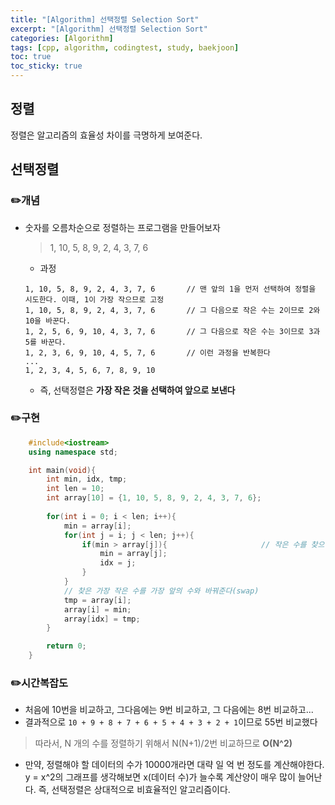 ```yaml
---
title: "[Algorithm] 선택정렬 Selection Sort"
excerpt: "[Algorithm] 선택정렬 Selection Sort"
categories: [Algorithm]
tags: [cpp, algorithm, codingtest, study, baekjoon]
toc: true
toc_sticky: true
---
```

 
## 정렬

정렬은 알고리즘의 효율성 차이를 극명하게 보여준다.   

## 선택정렬

### ✏️개념

+ 숫자를 오름차순으로 정렬하는 프로그램을 만들어보자  

    > 1, 10, 5, 8, 9, 2, 4, 3, 7, 6

    + 과정   
    ```
    1, 10, 5, 8, 9, 2, 4, 3, 7, 6       // 맨 앞의 1을 먼저 선택하여 정렬을 시도한다. 이때, 1이 가장 작으므로 고정
    1, 10, 5, 8, 9, 2, 4, 3, 7, 6       // 그 다음으로 작은 수는 2이므로 2와 10을 바꾼다.
    1, 2, 5, 6, 9, 10, 4, 3, 7, 6       // 그 다음으로 작은 수는 3이므로 3과 5를 바꾼다.  
    1, 2, 3, 6, 9, 10, 4, 5, 7, 6       // 이런 과정을 반복한다
    ...
    1, 2, 3, 4, 5, 6, 7, 8, 9, 10

    ```

    + 즉, 선택정렬은 **가장 작은 것을 선택하여 앞으로 보낸다**

### ✏️구현

```cpp
    #include<iostream>
    using namespace std;

    int main(void){
        int min, idx, tmp;
        int len = 10;
        int array[10] = {1, 10, 5, 8, 9, 2, 4, 3, 7, 6};
        
        for(int i = 0; i < len; i++){
            min = array[i];
            for(int j = i; j < len; j++){
                if(min > array[j]){                     // 작은 수를 찾으면 그 값과 인덱스를 저장해준다
                    min = array[j];
                    idx = j;
                }
            }
            // 찾은 가장 작은 수를 가장 앞의 수와 바꿔준다(swap)
            tmp = array[i];
            array[i] = min;
            array[idx] = tmp; 
        }

        return 0;
    }
```

### ✏️시간복잡도

+ 처음에 10번을 비교하고, 그다음에는 9번 비교하고, 그 다음에는 8번 비교하고...
+ 결과적으로 `10 + 9 + 8 + 7 + 6 + 5 + 4 + 3 + 2 + 1`이므로 55번 비교했다  

> 따라서, N 개의 수를 정렬하기 위해서 N(N+1)/2번 비교하므로 **O(N^2)**

+ 만약, 정렬해야 할 데이터의 수가 10000개라면 대략 일 억 번 정도를 계산해야한다.  
    y = x^2의 그래프를 생각해보면 x(데이터 수)가 늘수록 계산양이 매우 많이 늘어난다.
    즉, 선택정렬은 상대적으로 비효율적인 알고리즘이다.  